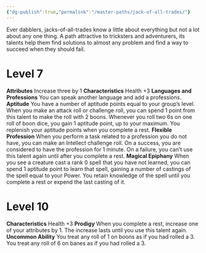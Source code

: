 ```yaml
---
{"dg-publish":true,"permalink":"/master-paths/jack-of-all-trades/"}
---
```


Ever dabblers, jacks-of-all-trades know a little about everything but not a lot about any one thing. A path attractive to tricksters and adventurers, its talents help them find solutions to almost any problem and find a way to succeed when they should fail.
# Level 7
**Attributes** Increase three by 1
**Characteristics** Health +3
**Languages and Professions** You can speak another language and add a professions.
**Aptitude** You have a number of aptitude points equal to your group’s level. When you make an attack roll or challenge roll, you can spend 1 point from this talent to make the roll with 2 boons. Whenever you roll two 6s on one roll of boon dice, you gain 1 aptitude point, up to your maximum. You replenish your aptitude points when you complete a rest.
**Flexible Profession** When you perform a task related to a profession you do not have, you can make an Intellect challenge roll. On a success, you are considered to have the profession for 1 minute. On a failure, you can’t use this talent again until after you complete a rest.
**Magical Epiphany** When you see a creature cast a rank 0 spell that you have not learned, you can spend 1 aptitude point to learn that spell, gaining a number of castings of the spell equal to your Power. You retain knowledge of the spell until you complete a rest or expend the last casting of it.
# Level 10
**Characteristics** Health +3
**Prodigy** When you complete a rest, increase one of your attributes by 1. The increase lasts until you use this talent again.
**Uncommon Ability** You treat any roll of 1 on boons as if you had rolled a 3. You treat any roll of 6 on banes as if you had rolled a 3.